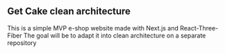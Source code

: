 ## Get Cake clean architecture

This is a simple MVP e-shop website made with Next.js and React-Three-Fiber
The goal will be to adapt it into clean architecture on a separate repository
